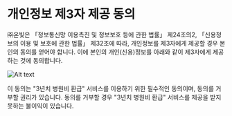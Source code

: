 # 개인정보 제3자 제공 동의  

 ㈜온빛은 「정보통신망 이용촉진 및 정보보호 등에 관한 법률」 제24조의2, 「신용정보의 이용 및 보호에 관한 법률」 제32조에 따라, 개인정보를 제3자에게 제공할 경우 본인의 동의를 얻어야 합니다. 이에 본인의 개인(신용)정보를 아래와 같이 제3자에게 제공하는 것에 동의합니다.  

![Alt text](https://raw.githubusercontent.com/onvit/onvit.github.io/master/termsImg10.png)

 이 동의는 "3년치 병원비 환급" 서비스를 이용하기 위한 필수적인 동의이며, 동의를 거부할 권리가 있습니다.
동의를 거부할 경우 "3년치 병원비 환급" 서비스를 제공을 받지 못하는 불이익이 있습니다.
